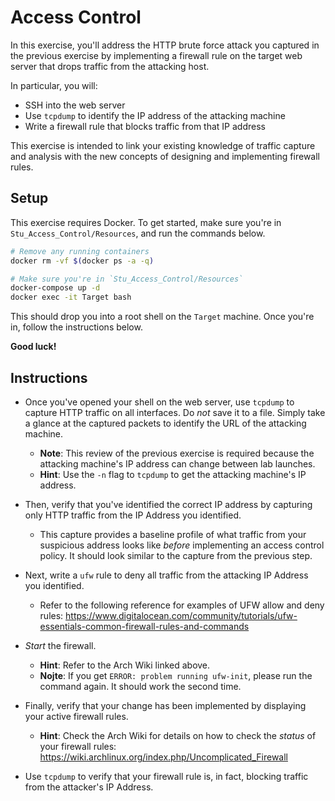 # Access Control
In this exercise, you'll address the HTTP brute force attack you captured in the previous exercise by implementing a firewall rule on the target web server that drops traffic from the attacking host.

In particular, you will:
- SSH into the web server
- Use `tcpdump` to identify the IP address of the attacking machine
- Write a firewall rule that blocks traffic from that IP address

This exercise is intended to link your existing knowledge of traffic capture and analysis with the new concepts of designing and implementing firewall rules.

## Setup
This exercise requires Docker. To get started, make sure you're in `Stu_Access_Control/Resources`, and run the commands below.

  ```bash
  # Remove any running containers
  docker rm -vf $(docker ps -a -q)

  # Make sure you're in `Stu_Access_Control/Resources`
  docker-compose up -d
  docker exec -it Target bash
  ```

This should drop you into a root shell on the `Target` machine. Once you're in, follow the instructions below.

**Good luck!**

## Instructions

- Once you've opened your shell on the web server, use `tcpdump` to capture HTTP traffic on all interfaces. Do _not_ save it to a file. Simply take a glance at the captured packets to identify the URL of the attacking machine.
  - **Note**: This review of the previous exercise is required because the attacking machine's IP address can change between lab launches.
  - **Hint**: Use the `-n` flag to `tcpdump` to get the attacking machine's IP address.

- Then, verify that you've identified the correct IP address by capturing only HTTP traffic from the IP Address you identified.
    - This capture provides a baseline profile of what traffic from your suspicious address looks like _before_ implementing an access control policy. It should look similar to the capture from the previous step.

- Next, write a `ufw` rule to deny all traffic from the attacking IP Address you identified.
    - Refer to the following reference for examples of UFW allow and deny rules: <https://www.digitalocean.com/community/tutorials/ufw-essentials-common-firewall-rules-and-commands>

- _Start_ the firewall.
  - **Hint**: Refer to the Arch Wiki linked above.
  - **Nojte**: If you get `ERROR: problem running ufw-init`, please run the command again. It should work the second time.

- Finally, verify that your change has been implemented by displaying your active firewall rules.
  - **Hint**: Check the Arch Wiki for details on how to check the _status_ of your firewall rules: <https://wiki.archlinux.org/index.php/Uncomplicated_Firewall>


- Use `tcpdump` to verify that your firewall rule is, in fact, blocking traffic from the attacker's IP Address.
